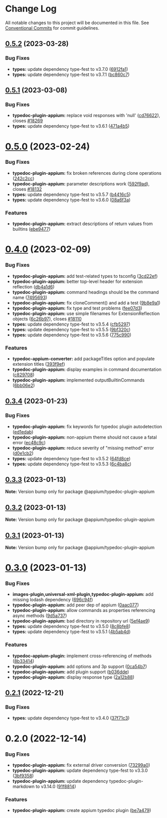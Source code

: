 # Change Log

All notable changes to this project will be documented in this file.
See [Conventional Commits](https://conventionalcommits.org) for commit guidelines.

## [0.5.2](https://github.com/appium/appium/compare/@appium/typedoc-plugin-appium@0.5.1...@appium/typedoc-plugin-appium@0.5.2) (2023-03-28)


### Bug Fixes

* **types:** update dependency type-fest to v3.7.0 ([6912fa1](https://github.com/appium/appium/commit/6912fa14f2a7d338f17e1bed060e959de7aba1d6))
* **types:** update dependency type-fest to v3.7.1 ([bc860c7](https://github.com/appium/appium/commit/bc860c733a73760f0c42cbfb384e04d50c376d5e))





## [0.5.1](https://github.com/appium/appium/compare/@appium/typedoc-plugin-appium@0.5.0...@appium/typedoc-plugin-appium@0.5.1) (2023-03-08)


### Bug Fixes

* **typedoc-plugin-appium:** replace void responses with 'null' ([cd76622](https://github.com/appium/appium/commit/cd76622aa9931eed058d32f0d3c51327ac43f15c)), closes [#18269](https://github.com/appium/appium/issues/18269)
* **types:** update dependency type-fest to v3.6.1 ([471a4b5](https://github.com/appium/appium/commit/471a4b57e622ff077d59f577a78341268700c48d))





# [0.5.0](https://github.com/appium/appium/compare/@appium/typedoc-plugin-appium@0.4.0...@appium/typedoc-plugin-appium@0.5.0) (2023-02-24)


### Bug Fixes

* **typedoc-plugin-appium:** fix broken references during clone operations ([242c2cc](https://github.com/appium/appium/commit/242c2ccbdc8030de0f0c2f60162b6a56941fc238))
* **typedoc-plugin-appium:** parameter descriptions work ([592f9ad](https://github.com/appium/appium/commit/592f9adcb12a8a6b0b95bd73cd155a8094e79202)), closes [#18132](https://github.com/appium/appium/issues/18132)
* **types:** update dependency type-fest to v3.5.7 ([b4416c5](https://github.com/appium/appium/commit/b4416c5c0f40200b36909a1fbb492d8c4a212108))
* **types:** update dependency type-fest to v3.6.0 ([08a6f3a](https://github.com/appium/appium/commit/08a6f3a308c7ee162e992629888557b31e50a26e))


### Features

* **typedoc-plugin-appium:** extract descriptions of return values from builtins ([ebe9477](https://github.com/appium/appium/commit/ebe9477a3c56afd60c30c4591436c4ec68119f2a))





# [0.4.0](https://github.com/appium/appium/compare/@appium/typedoc-plugin-appium@0.3.4...@appium/typedoc-plugin-appium@0.4.0) (2023-02-09)


### Bug Fixes

* **typedoc-plugin-appium:** add test-related types to tsconfig ([3cd22ef](https://github.com/appium/appium/commit/3cd22ef4fb1041f4d43dd11394c3e7f800139647))
* **typedoc-plugin-appium:** better top-level header for extension reflection ([db4a1d6](https://github.com/appium/appium/commit/db4a1d6489397b079ab99dcf00b7b1cd521079d4))
* **typedoc-plugin-appium:** command headings should be the command name ([7495693](https://github.com/appium/appium/commit/749569323f791ba942116ca90a884e93cc58fa93))
* **typedoc-plugin-appium:** fix cloneComment() and add a test ([9b8e9a1](https://github.com/appium/appium/commit/9b8e9a1a36cbe5b7fd496b5c4f912334605cc21a))
* **typedoc-plugin-appium:** fix type and test problems ([fee07d3](https://github.com/appium/appium/commit/fee07d38c35087752c84616ff97d0646476c1739))
* **typedoc-plugin-appium:** use simple filenames for ExtensionReflection objects ([6c26b97](https://github.com/appium/appium/commit/6c26b971246de09ce07b85a34122273f4fad3125)), closes [#18110](https://github.com/appium/appium/issues/18110)
* **types:** update dependency type-fest to v3.5.4 ([cfb5297](https://github.com/appium/appium/commit/cfb529772cff3a2b7e9ff36e12444b603906a769))
* **types:** update dependency type-fest to v3.5.5 ([9bf320c](https://github.com/appium/appium/commit/9bf320c87ccf574f933a8247a851b4f848c39fa1))
* **types:** update dependency type-fest to v3.5.6 ([775c990](https://github.com/appium/appium/commit/775c990f9d4176e78936a071968a788e19048519))


### Features

* **typedoc-appium-converter:** add packageTitles option and populate extension titles ([393f9ef](https://github.com/appium/appium/commit/393f9ef32a2f2e5d8ff1f13092c2035704844215))
* **typedoc-plugin-appium:** display examples in command documentation ([c829708](https://github.com/appium/appium/commit/c8297088bf17fbc30f7b5fbda5b7575523c2f131))
* **typedoc-plugin-appium:** implemented outputBuiltinCommands ([6bb06e2](https://github.com/appium/appium/commit/6bb06e2c19ed6574567b0d66d607ab6eb03e9084))





## [0.3.4](https://github.com/appium/appium/compare/@appium/typedoc-plugin-appium@0.3.3...@appium/typedoc-plugin-appium@0.3.4) (2023-01-23)


### Bug Fixes

* **typedoc-plugin-appium:** fix keywords for typedoc plugin autodetection ([ed1edab](https://github.com/appium/appium/commit/ed1edab2098eed8f36a23419a2cc91c699756ed7))
* **typedoc-plugin-appium:** non-appium theme should not cause a fatal error ([ec48c9c](https://github.com/appium/appium/commit/ec48c9cea7949d5e05ab0f748265345d84007283))
* **typedoc-plugin-appium:** reduce severity of "missing method" error ([d0e1cb2](https://github.com/appium/appium/commit/d0e1cb2f65d5da11dff251e445861a3d74585bb6))
* **types:** update dependency type-fest to v3.5.2 ([64fd8ce](https://github.com/appium/appium/commit/64fd8ce94018b0bb7ccb2baade8d525703f41c45))
* **types:** update dependency type-fest to v3.5.3 ([6c4ba8c](https://github.com/appium/appium/commit/6c4ba8caa508840640f05eea1ab41ecb290312aa))





## [0.3.3](https://github.com/appium/appium/compare/@appium/typedoc-plugin-appium@0.3.2...@appium/typedoc-plugin-appium@0.3.3) (2023-01-13)

**Note:** Version bump only for package @appium/typedoc-plugin-appium





## [0.3.2](https://github.com/appium/appium/compare/@appium/typedoc-plugin-appium@0.3.1...@appium/typedoc-plugin-appium@0.3.2) (2023-01-13)

**Note:** Version bump only for package @appium/typedoc-plugin-appium





## [0.3.1](https://github.com/appium/appium/compare/@appium/typedoc-plugin-appium@0.3.0...@appium/typedoc-plugin-appium@0.3.1) (2023-01-13)

**Note:** Version bump only for package @appium/typedoc-plugin-appium





# [0.3.0](https://github.com/appium/appium/compare/@appium/typedoc-plugin-appium@0.2.1...@appium/typedoc-plugin-appium@0.3.0) (2023-01-13)


### Bug Fixes

* **images-plugin,universal-xml-plugin,typedoc-plugin-appium:** add missing lodash dependency ([696c94f](https://github.com/appium/appium/commit/696c94f1abf1da15fb9e3a4d60b95cd2d69d9e7c))
* **typedoc-plugin-appium:** add peer dep of appium ([0aac077](https://github.com/appium/appium/commit/0aac077e30239dd5e8397a169b61ae6776ce7a64))
* **typedoc-plugin-appium:** allow commands as properties referencing async methods ([9d5a737](https://github.com/appium/appium/commit/9d5a737daad15dd8e1d4a8ed23cb9c3e5797a41f))
* **typedoc-plugin-appium:** bad directory in repository url ([5ef4ae9](https://github.com/appium/appium/commit/5ef4ae9206c25adf3b3bc825ee81135142ab4166))
* **types:** update dependency type-fest to v3.5.0 ([8c8bfe8](https://github.com/appium/appium/commit/8c8bfe824dbe062e24cfe9fc6e1afa2f68cc6e4c))
* **types:** update dependency type-fest to v3.5.1 ([4b5ab4d](https://github.com/appium/appium/commit/4b5ab4da7be925d0592c18e8f46a9ce30fbddf8e))


### Features

* **typedoc-appium-plugin:** implement cross-referencing of methods ([8b33414](https://github.com/appium/appium/commit/8b334149018f7d49448da9e7982356c72bcd468e))
* **typedoc-plugin-appium:** add options and 3p support ([0ca54b7](https://github.com/appium/appium/commit/0ca54b79949126495e5cb702d4f5c0b341f1e25d))
* **typedoc-plugin-appium:** add plugin support ([b036dde](https://github.com/appium/appium/commit/b036dde5dd5c0ab63a6a4be8cf60017d876edfda))
* **typedoc-plugin-appium:** display response type ([2a12b88](https://github.com/appium/appium/commit/2a12b88b2f669766ff47e41eb43fccf6f67195b7))





## [0.2.1](https://github.com/appium/appium/compare/@appium/typedoc-plugin-appium@0.2.0...@appium/typedoc-plugin-appium@0.2.1) (2022-12-21)

### Bug Fixes

- **types:** update dependency type-fest to v3.4.0 ([37f71c3](https://github.com/appium/appium/commit/37f71c327a7c1a6d882b5198af6fedc9e8d51496))

# 0.2.0 (2022-12-14)

### Bug Fixes

- **typedoc-plugin-appium:** fix external driver conversion ([73299a0](https://github.com/appium/appium/commit/73299a00261475ed4062dfeb15758344b74269a3))
- **typedoc-plugin-appium:** update dependency type-fest to v3.3.0 ([3bf9358](https://github.com/appium/appium/commit/3bf93582912198b67ce940aeb26b09d35612a2d0))
- **typedoc-plugin-appium:** update dependency typedoc-plugin-markdown to v3.14.0 ([91f8814](https://github.com/appium/appium/commit/91f881410c9fb27eccf127ee18ae89425ca8485a))

### Features

- **typedoc-plugin-appium:** create appium typedoc plugin ([be7a479](https://github.com/appium/appium/commit/be7a479b4bcba26e9ffc4e214acf2099971224ec))
